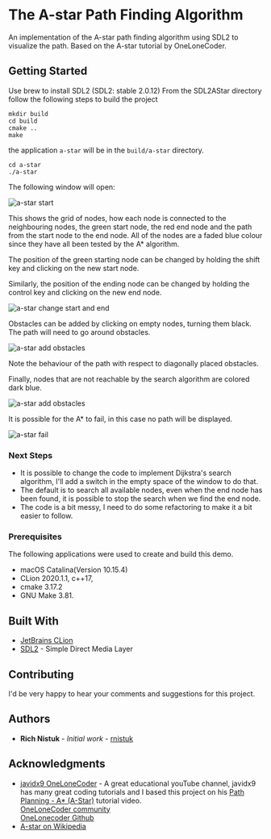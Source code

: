 # The A-star Path Finding Algorithm
An implementation of the A-star path finding algorithm using SDL2 to visualize 
the path. Based on the A-star tutorial by OneLoneCoder.

## Getting Started

Use brew to install SDL2 (SDL2: stable 2.0.12)
From the SDL2AStar directory follow the following steps to build the project

```commandline
mkdir build
cd build
cmake ..
make
``` 
the application `a-star` will be in the `build/a-star` directory.

```commandline
cd a-star
./a-star
```

The following window will open:

![a-star start](res/astar-start.png "A-Star initial wndow")

This shows the grid of nodes, how each node is connected to the neighbouring 
nodes, the green start node, the red end node and the path from the start node 
to the end node. All of the nodes are a faded blue colour since they have all
been tested by the A* algorithm.

The position of the green starting node can be changed by holding the shift key 
and clicking on the new start node.

Similarly, the position of the ending node can be changed by holding the 
control key and clicking on the new end node.

![a-star change start and end](res/new-start-end.png)

Obstacles can be added by clicking on empty nodes, turning them black. The path
will need to go around obstacles.

![a-star add obstacles](res/obstacles.png)

Note the behaviour of the path with respect to diagonally placed obstacles.

Finally, nodes that are not reachable by the search algorithm are colored dark 
blue. 

![a-star add obstacles](res/unsearched.png)

It is possible for the A* to fail, in this case no path will be displayed.

![a-star fail](res/astar-fail.png)

 
### Next Steps

* It is possible to change the code to implement Dijkstra's search algorithm,
  I'll add a switch in the empty space of the window to do that.
* The default is to search all available nodes, even when the end node has been 
  found, it is possible to stop the search when we find the end node.
* The code is a bit messy, I need to do some refactoring to make it a bit 
  easier to follow.

### Prerequisites

The following applications were used to create and build this demo.
* macOS Catalina(Version 10.15.4) 
* CLion 2020.1.1, c++17, 
* cmake 3.17.2 
* GNU Make 3.81.

## Built With

* [JetBrains CLion](https://www.jetbrains.com/clion/) 
* [SDL2](https://www.libsdl.org/download-2.0.php) - Simple Direct Media Layer

## Contributing

I'd be very happy to hear your comments and suggestions for this project.


## Authors

* **Rich Nistuk** - *Initial work* - [rnistuk](https://github.com/rnistuk)


## Acknowledgments

* [javidx9 OneLoneCoder](https://www.youtube.com/channel/UC-yuWVUplUJZvieEligKBkA/about) - A great educational youTube 
  channel, javidx9 has many great coding tutorials and I based this project on his [Path Planning - A* (A-Star)](https://www.youtube.com/watch?v=icZj67PTFhc)
  tutorial video.   
  [OneLoneCoder community](https://community.onelonecoder.com)   
  [OneLonecoder Github](https://github.com/OneLoneCoder) 
* [A-star on Wikipedia](https://en.wikipedia.org/wiki/A*_search_algorithm)

